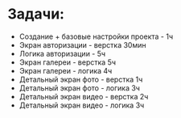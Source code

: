 #  Задачи:
- Создание + базовые настройки проекта - 1ч
- Экран авторизации - верстка 30мин
- Логика авторизации - 5ч
- Экран галереи - верстка 5ч
- Экран галереи - логика 4ч
- Детальный экран фото - верстка 1ч
- Детальный экран фото - логика 3ч
- Детальный экран видео - верстка 2ч
- Детальный экран видео - логика 3ч

